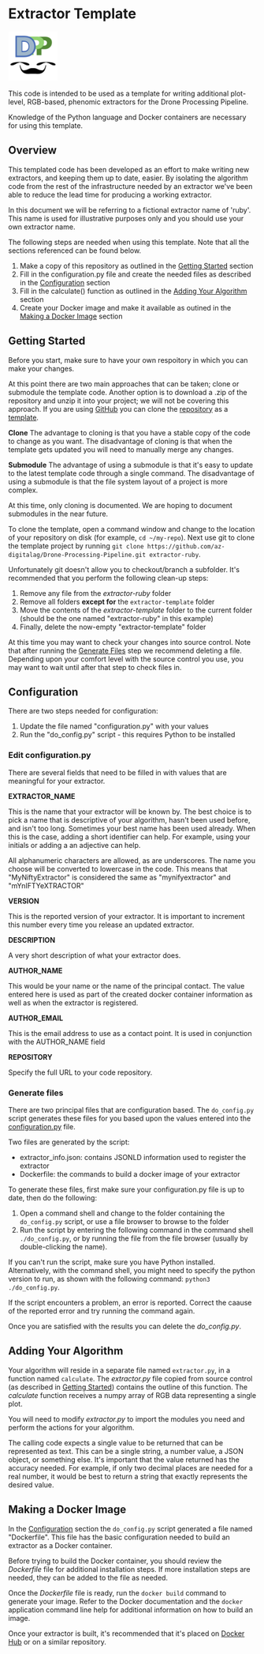 # Extractor Template
<img src="./resources/drone-pipeline.png" width="100" />

This code is intended to be used as a template for writing additional plot-level, RGB-based, phenomic extractors for the Drone Processing Pipeline.

Knowledge of the Python language and Docker containers are necessary for using this template.

## Overview

This templated code has been developed as an effort to make writing new extractors, and keeping them up to date, easier.
By isolating the algorithm code from the rest of the infrastructure needed by an extractor we've been able to reduce the lead time for producing a working extractor.

In this document we will be referring to a fictional extractor name of 'ruby'.
This name is used for illustrative purposes only and you should use your own extractor name.

The following steps are needed when using this template. Note that all the sections referenced can be found below.

1. Make a copy of this repository as outlined in the [Getting Started](#starting) section
2. Fill in the configuration.py file and create the needed files as described in the [Configuration](#configuration) section
3. Fill in the calculate() function as outlined in the [Adding Your Algorithm](#algorithm) section 
4. Create your Docker image and make it available as outined in the [Making a Docker Image](#docker) section

## Getting Started <a name="starting"/>

Before you start, make sure to have your own respoitory in which you can make your changes.

At this point there are two main approaches that can be taken; clone or submodule the template code.
Another option is to download a .zip of the repository and unzip it into your project; we will not be covering this approach.
If you are using [GitHub](https://github.com) you can clone the [repository](https://github.com/az-digitalag/Drone-Processing-Pipeline.git) as a [template](https://help.github.com/en/articles/creating-a-repository-from-a-template).

**Clone**
The advantage to cloning is that you have a stable copy of the code to change as you want.
The disadvantage of cloning is that when the template gets updated you will need to manually merge any changes.

**Submodule**
The advantage of using a submodule is that it's easy to update to the latest template code through a single command.
The disadvantage of using a submodule is that the file system layout of a project is more complex.

At this time, only cloning is documented.
We are hoping to document submodules in the near future.

To clone the template, open a command window and change to the location of your repository on disk (for example, `cd ~/my-repo`).
Next use git to clone the template project by running `git clone https://github.com/az-digitalag/Drone-Processing-Pipeline.git extractor-ruby`.

Unfortunately git doesn't allow you to checkout/branch a subfolder.
It's recommended that you perform the following clean-up steps:
1. Remove any file from the *extractor-ruby* folder
2. Remove all folders **except for** the `extractor-template` folder
3. Move the contents of the *extractor-template* folder to the current folder (should be the one named "extractor-ruby" in this example)
4. Finally, delete the now-empty "extractor-template" folder

At this time you may want to check your changes into source control.
Note that after running the [Generate Files](#generate) step we recommend deleting a file.
Depending upon your comfort level with the source control you use, you may want to wait until after that step to check files in.

## Configuration <a name="configuration"/>

There are two steps needed for configuration:
1. Update the file named "configuration.py" with your values
2. Run the "do_config.py" script - this requires Python to be installed

### Edit configuration.py <a name="configuration_py"/>

There are several fields that need to be filled in with values that are meaningful for your extractor.

**EXTRACTOR_NAME**

This is the name that your extractor will be known by.
The best choice is to pick a name that is descriptive of your algorithm, hasn't been used before, and isn't too long.
Sometimes your best name has been used already.
When this is the case, adding a short identifier can help.
For example, using your initials or adding a an adjective can help.

All alphanumeric characters are allowed, as are underscores.
The name you choose will be converted to lowercase in the code.
This means that "MyNiftyExtractor" is considered the same as "mynifyextractor" and "mYnIFTYeXTRACTOR" 

**VERSION**

This is the reported version of your extractor.
It is important to increment this number every time you release an updated extractor.

**DESCRIPTION**

A very short description of what your extractor does.

**AUTHOR_NAME**

This would be your name or the name of the principal contact.
The value entered here is used as part of the created docker container information as well as when the extractor is registered.

**AUTHOR_EMAIL**

This is the email address to use as a contact point.
It is used in conjunction with the AUTHOR_NAME field

**REPOSITORY**

Specify the full URL to your code repository.

### Generate files <a name="generate"/>

There are two principal files that are configuration based.
The `do_config.py` script generates these files for you based upon the values entered into the [configuration.py](#configuration_py) file.

Two files are generated by the script:
* extractor_info.json: contains JSONLD information used to register the extractor
* Dockerfile: the commands to build a docker image of your extractor

To generate these files, first make sure your configuration.py file is up to date, then do the following:
1. Open a command shell and change to the folder containing the `do_config.py` script, or use a file browser to browse to the folder
2. Run the script by entering the following command in the command shell `./do_config.py`, or by running the file from the file browser (usually by double-clicking the name).

If you can't run the script, make sure you have Python installed.
Alternatively, with the command shell, you might need to specify the python version to run, as shown with the following command: `python3 ./do_config.py`.

If the script encounters a problem, an error is reported.
Correct the caause of the reported error and try running the command again.

Once you are satisfied with the results you can delete the *do_config.py*.

## Adding Your Algorithm <a name="algorithm"/>

Your algorithm will reside in a separate file named `extractor.py`, in a function named `calculate`.
The *extractor.py* file copied from source control (as described in [Getting Started](#starting)) contains the outline of this function.
The *calculate* function receives a numpy array of RGB data representing a single plot.

You will need to modify *extractor.py* to import the modules you need and perform the actions for your algorithm.

The calling code expects a single value to be returned that can be represented as text.
This can be a single string, a number value, a JSON object, or something else.
It's important that the value returned has the accuracy needed.
For example, if only two decimal places are needed for a real number, it would be best to return a string that exactly represents the desired value.

## Making a Docker Image <a name="docker"/>

In the [Configuration](#configuration) section the `do_config.py` script generated a file named "Dockerfile".
This file has the basic configuration needed to build an extractor as a Docker container.

Before trying to build the Docker container, you should review the *Dockerfile* file for additional installation steps.
If more installation steps are needed, they can be added to the file as needed.

Once the *Dockerfile* file is ready, run the `docker build` command to generate your image.
Refer to the Docker documentation and the `docker` application command line help for additional information on how to build an image.

Once your extractor is built, it's recommended that it's placed on [Docker Hub](https://hub.docker.com/) or on a similar repository.
